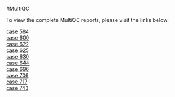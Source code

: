 #MultiQC

To view the complete MultiQC reports, please visit the links below: 

[case 584](https://elenalippolis9.github.io/genomics2024/Reports/multiqc_report_case584.html) <br>
[case 600](https://elenalippolis9.github.io/genomics2024/Reports/multiqc_report_case600.html) <br>
[case 622](https://elenalippolis9.github.io/genomics2024/Reports/multiqc_report_case622.html) <br>
[case 625](https://elenalippolis9.github.io/genomics2024/Reports/multiqc_report_case625.html) <br>
[case 630](https://elenalippolis9.github.io/genomics2024/Reports/multiqc_report_case630.html) <br>
[case 644](https://elenalippolis9.github.io/genomics2024/Reports/multiqc_report_case644.html) <br>
[case 696](https://elenalippolis9.github.io/genomics2024/Reports/multiqc_report_case696.html) <br>
[case 709](https://elenalippolis9.github.io/genomics2024/Reports/multiqc_report_case709.html) <br>
[case 717](https://elenalippolis9.github.io/genomics2024/Reports/multiqc_report_case717.html) <br>
[case 743](https://elenalippolis9.github.io/genomics2024/Reports/multiqc_report_case743.html) <br>
